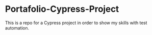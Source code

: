 # Portafolio-Cypress-Project
This is a repo for a Cypress project in order to show my skills with test automation. 
